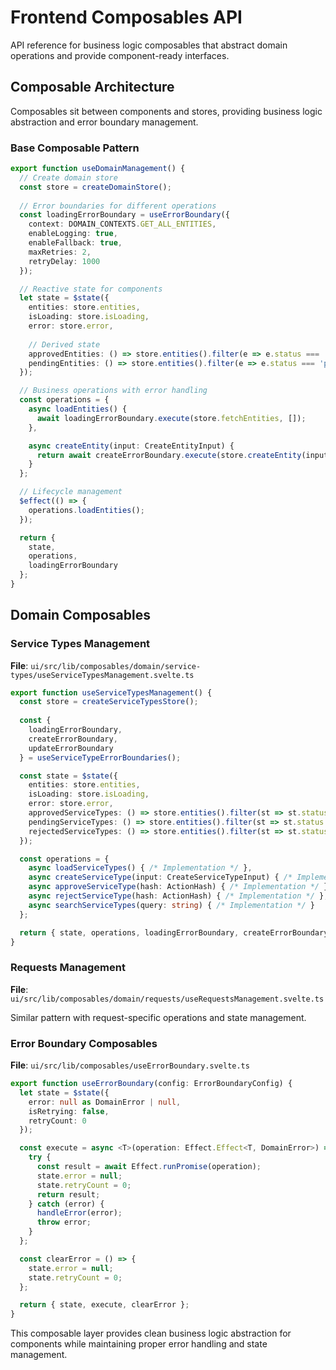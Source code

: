 # Frontend Composables API

API reference for business logic composables that abstract domain operations and provide component-ready interfaces.

## Composable Architecture

Composables sit between components and stores, providing business logic abstraction and error boundary management.

### Base Composable Pattern

```typescript
export function useDomainManagement() {
  // Create domain store
  const store = createDomainStore();
  
  // Error boundaries for different operations
  const loadingErrorBoundary = useErrorBoundary({
    context: DOMAIN_CONTEXTS.GET_ALL_ENTITIES,
    enableLogging: true,
    enableFallback: true,
    maxRetries: 2,
    retryDelay: 1000
  });

  // Reactive state for components
  let state = $state({
    entities: store.entities,
    isLoading: store.isLoading,
    error: store.error,
    
    // Derived state
    approvedEntities: () => store.entities().filter(e => e.status === 'approved'),
    pendingEntities: () => store.entities().filter(e => e.status === 'pending'),
  });

  // Business operations with error handling
  const operations = {
    async loadEntities() {
      await loadingErrorBoundary.execute(store.fetchEntities, []);
    },

    async createEntity(input: CreateEntityInput) {
      return await createErrorBoundary.execute(store.createEntity(input));
    }
  };

  // Lifecycle management
  $effect(() => {
    operations.loadEntities();
  });

  return {
    state,
    operations,
    loadingErrorBoundary
  };
}
```

## Domain Composables

### Service Types Management

**File**: `ui/src/lib/composables/domain/service-types/useServiceTypesManagement.svelte.ts`

```typescript
export function useServiceTypesManagement() {
  const store = createServiceTypesStore();
  
  const { 
    loadingErrorBoundary, 
    createErrorBoundary, 
    updateErrorBoundary 
  } = useServiceTypeErrorBoundaries();

  const state = $state({
    entities: store.entities,
    isLoading: store.isLoading,
    error: store.error,
    approvedServiceTypes: () => store.entities().filter(st => st.status === 'approved'),
    pendingServiceTypes: () => store.entities().filter(st => st.status === 'pending'),
    rejectedServiceTypes: () => store.entities().filter(st => st.status === 'rejected')
  });

  const operations = {
    async loadServiceTypes() { /* Implementation */ },
    async createServiceType(input: CreateServiceTypeInput) { /* Implementation */ },
    async approveServiceType(hash: ActionHash) { /* Implementation */ },
    async rejectServiceType(hash: ActionHash) { /* Implementation */ },
    async searchServiceTypes(query: string) { /* Implementation */ }
  };

  return { state, operations, loadingErrorBoundary, createErrorBoundary, updateErrorBoundary };
}
```

### Requests Management

**File**: `ui/src/lib/composables/domain/requests/useRequestsManagement.svelte.ts`

Similar pattern with request-specific operations and state management.

### Error Boundary Composables

**File**: `ui/src/lib/composables/useErrorBoundary.svelte.ts`

```typescript
export function useErrorBoundary(config: ErrorBoundaryConfig) {
  let state = $state({
    error: null as DomainError | null,
    isRetrying: false,
    retryCount: 0
  });

  const execute = async <T>(operation: Effect.Effect<T, DomainError>) => {
    try {
      const result = await Effect.runPromise(operation);
      state.error = null;
      state.retryCount = 0;
      return result;
    } catch (error) {
      handleError(error);
      throw error;
    }
  };

  const clearError = () => {
    state.error = null;
    state.retryCount = 0;
  };

  return { state, execute, clearError };
}
```

This composable layer provides clean business logic abstraction for components while maintaining proper error handling and state management.